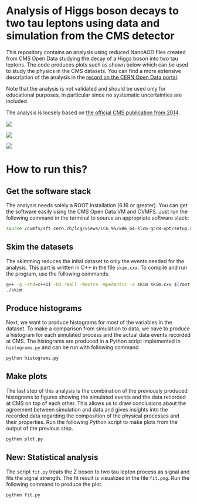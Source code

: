 # Analysis of Higgs boson decays to two tau leptons using data and simulation from the CMS detector

This repository contains an analysis using reduced NanoAOD files created from CMS Open Data studying the decay of a Higgs boson into two tau leptons. The code produces plots such as shown below which can be used to study the physics in the CMS datasets. You can find a more extensive description of the analysis in the [record on the CERN Open Data portal](http://opendata.web.cern.ch/record/12350).

Note that the analysis is not validated and should be used only for educational purposes, in particular since no systematic uncertainties are included.

The analysis is loosely based on [the official CMS publication from 2014](http://cms-results.web.cern.ch/cms-results/public-results/publications/HIG-13-004/index.html).

![](plots/npv.png)

![](plots/eta_2.png)

![](plots/m_vis.png)

# How to run this?

## Get the software stack

The analysis needs solely a ROOT installation (6.16 or greater). You can get the software easily using the CMS Open Data VM and CVMFS. Just run the following command in the terminal to source an appropriate software stack:

```bash
source /cvmfs/sft.cern.ch/lcg/views/LCG_95/x86_64-slc6-gcc8-opt/setup.sh
```

## Skim the datasets

The skimming reduces the inital dataset to only the events needed for the analysis. This part is written in C++ in the file `skim.cxx`. To compile and run the program, use the following commands.

```bash
g++ -g -std=c++11 -O3 -Wall -Wextra -Wpedantic -o skim skim.cxx $(root-config --cflags --libs)
./skim
```

## Produce histograms

Next, we want to produce histograms for most of the variables in the dataset. To make a comparison from simulation to data, we have to produce a histogram for each simulated process and the actual data events recorded at CMS. The histograms are produced in a Python script implemented in `histograms.py` and can be run with following command.

```bash
python histograms.py
```

## Make plots

The last step of this analysis is the combination of the previously produced histograms to figures showing the simulated events and the data recorded at CMS on top of each other. This allows us to draw conclusions about the agreement between simulation and data and gives insights into the recorded data regarding the composition of the physical processes and their properties. Run the following Python script to make plots from the output of the previous step.

```bash
python plot.py
```

## **New:** Statistical analysis

The script `fit.py` treats the Z boson to two tau lepton process as signal and fits the signal strength. The fit result is visualized in the file `fit.png`. Run the following command to produce the plot.

```bash
python fit.py
```
